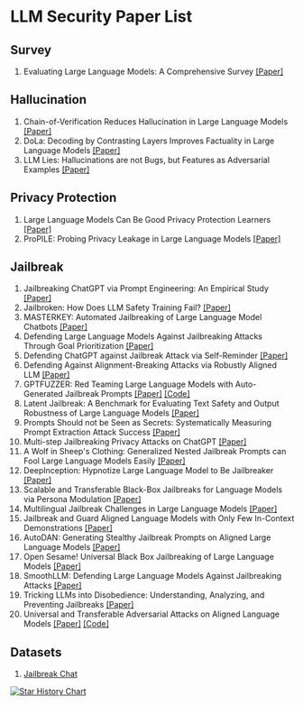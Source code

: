 # LLM Security Paper List

## Survey

1. Evaluating Large Language Models: A Comprehensive Survey [[Paper]](https://arxiv.org/abs/2310.19736)

## Hallucination

1. Chain-of-Verification Reduces Hallucination in Large Language Models [[Paper]](https://arxiv.org/abs/2309.11495)
2. DoLa: Decoding by Contrasting Layers Improves Factuality in Large Language Models [[Paper]](https://arxiv.org/abs/2309.03883)
3. LLM Lies: Hallucinations are not Bugs, but Features as Adversarial Examples [[Paper]](https://arxiv.org/abs/2310.01469)

## Privacy Protection

1. Large Language Models Can Be Good Privacy Protection Learners [[Paper]](https://arxiv.org/abs/2310.02469)
2. ProPILE: Probing Privacy Leakage in Large Language Models [[Paper]](https://arxiv.org/abs/2307.01881)

## Jailbreak

1. Jailbreaking ChatGPT via Prompt Engineering: An Empirical Study [[Paper]](https://arxiv.org/abs/2305.13860)
2. Jailbroken: How Does LLM Safety Training Fail? [[Paper]](https://arxiv.org/abs/2307.02483)
3. MASTERKEY: Automated Jailbreaking of Large Language Model Chatbots [[Paper]](https://arxiv.org/abs/2307.08715)
4. Defending Large Language Models Against Jailbreaking Attacks Through Goal Prioritization [[Paper]](https://arxiv.org/abs/2311.09096)
5. Defending ChatGPT against Jailbreak Attack via Self-Reminder [[Paper]](https://www.researchsquare.com/article/rs-2873090/v1)
6. Defending Against Alignment-Breaking Attacks via Robustly Aligned LLM [[Paper]](https://arxiv.org/abs/2309.14348)
7. GPTFUZZER: Red Teaming Large Language Models with Auto-Generated Jailbreak Prompts [[Paper]](https://arxiv.org/abs/2309.10253) [[Code]](https://github.com/sherdencooper/GPTFuzz/tree/master)
8. Latent Jailbreak: A Benchmark for Evaluating Text Safety and Output Robustness of Large Language Models [[Paper]](https://arxiv.org/abs/2307.08487)
9. Prompts Should not be Seen as Secrets: Systematically Measuring Prompt Extraction Attack Success [[Paper]](https://arxiv.org/abs/2307.06865)
10. Multi-step Jailbreaking Privacy Attacks on ChatGPT [[Paper]](https://arxiv.org/abs/2304.05197)
11. A Wolf in Sheep's Clothing: Generalized Nested Jailbreak Prompts can Fool Large Language Models Easily [[Paper]](https://arxiv.org/abs/2311.08268)
12. DeepInception: Hypnotize Large Language Model to Be Jailbreaker [[Paper]](https://arxiv.org/abs/2311.03191)
13. Scalable and Transferable Black-Box Jailbreaks for Language Models via Persona Modulation [[Paper]](https://arxiv.org/abs/2311.03348)
14. Multilingual Jailbreak Challenges in Large Language Models [[Paper]](https://arxiv.org/abs/2310.06474)
15. Jailbreak and Guard Aligned Language Models with Only Few In-Context Demonstrations [[Paper]](https://arxiv.org/abs/2310.06387)
16. AutoDAN: Generating Stealthy Jailbreak Prompts on Aligned Large Language Models [[Paper]](https://arxiv.org/abs/2310.04451)
17. Open Sesame! Universal Black Box Jailbreaking of Large Language Models [[Paper]](https://arxiv.org/abs/2309.01446)
18. SmoothLLM: Defending Large Language Models Against Jailbreaking Attacks [[Paper]](https://arxiv.org/abs/2310.03684)
19. Tricking LLMs into Disobedience: Understanding, Analyzing, and Preventing Jailbreaks [[Paper]](https://arxiv.org/abs/2305.14965)
20. Universal and Transferable Adversarial Attacks on Aligned Language Models [[Paper]](https://arxiv.org/abs/2307.15043) [[Code]](https://github.com/llm-attacks/llm-attacks?tab=readme-ov-file)

## Datasets

1. [Jailbreak Chat](https://www.jailbreakchat.com/) 


<a href="https://star-history.com/#Dream-Acc/LLM-Security-Paper-List&Date">
  <picture>
    <source media="(prefers-color-scheme: dark)" srcset="https://api.star-history.com/svg?repos=Dream-Acc/LLM-Security-Paper-List&type=Date&theme=dark" />
    <source media="(prefers-color-scheme: light)" srcset="https://api.star-history.com/svg?repos=Dream-Acc/LLM-Security-Paper-List&type=Date" />
    <img alt="Star History Chart" src="https://api.star-history.com/svg?repos=Dream-Acc/LLM-Security-Paper-List&type=Date" />
  </picture>
</a>
